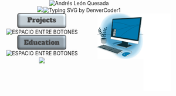 <!DOCTYPE html>
<html lang="es">
<head>
    <meta charset="UTF-8">
    <meta name="viewport" content="width=device-width, initial-scale=1.0">
</head>
<body style="margin: 0; padding: 0;">
    <div align="center" style="margin-bottom: -20px>
        <a
            <img src="https://git.io/typing-svg"><img src="https://readme-typing-svg.demolab.com?font=Anton&size=24&pause=1000&color=F7F7F7&center=true&vCenter=true&repeat=false&width=435&lines=Andr%C3%A9s+Le%C3%B3n+Quesada;PORTFOLIO" alt="Andrés León Quesada" />
        </a>
    </div>
    <div align="center" style="margin-bottom: -20px>
        <a href="https://github.com/DenverCoder1/readme-typing-svg">
            <img src="https://readme-typing-svg.herokuapp.com?font=Time+New+Roman&color=red&size=25&center=true&vCenter=true&width=600&height=100&lines=Hi+👋;Materials+Science+and+Engineering+Student;Aeronautical+Maintenance+Technician+(AMT);Freelance+Artist"></a><!--horizontal divider(gradiant)--><img src="https://user-images.githubusercontent.com/73097560/115834477-dbab4500-a447-11eb-908a-139a6edaec5c.gif" alt="Typing SVG by DenverCoder1">
        </a>
        <div align="center">
        <img src="/img/Espacio-imgLat.svg" width="15%" align="right" />
        </div>
        </a>
        <div align="center">
        <img src="/img/Compu.svg" width="25%" align="right" />
        </div>
    <div align="center">
        <a href="enlace/al/repositorio">
        <img src="/img/Project-boton.svg" height="40" align="center" />
        </a>
        </div>
    <div align="center">
        <img src="/img/Espacio-pequeño.svg" height="10" align="center" alt="ESPACIO ENTRE BOTONES" />
        </div>
    <div align="center">
        <a href="enlace/aL/repositorio">
        <img src="/img/Education-boton.svg" height="40" align="center" />
        </a>
        </div>
    <div align="center">
        <img src="/img/Espacio-pequeño.svg" height="10" align="center" alt="ESPACIO ENTRE BOTONES" />
        </div>
    <div align="center">
        <a href="https://github.com/AnLeQu/Bitacora-de-Estudio">
        <img src="/img/Bitácora-boton.svg" height="40" align="center" />
        </a>
        </div>
</body>

</html>
